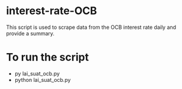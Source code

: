 # interest-rate-OCB
This script is used to scrape data from the OCB interest rate daily and provide a summary.

# To run the script
- py lai_suat_ocb.py
- python lai_suat_ocb.py
